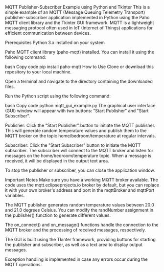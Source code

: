 MQTT Publisher-Subscriber Example using Python and Tkinter
This is a simple example of an MQTT (Message Queuing Telemetry Transport) publisher-subscriber application implemented in Python using the Paho MQTT client library and the Tkinter GUI framework. MQTT is a lightweight messaging protocol often used in IoT (Internet of Things) applications for efficient communication between devices.

Prerequisites
Python 3.x installed on your system

Paho MQTT client library (paho-mqtt) installed. You can install it using the following command:

bash
Copy code
pip install paho-mqtt
How to Use
Clone or download this repository to your local machine.

Open a terminal and navigate to the directory containing the downloaded files.

Run the Python script using the following command:

bash
Copy code
python mqtt_gui_example.py
The graphical user interface (GUI) window will appear with two buttons: "Start Publisher" and "Start Subscriber".

Publisher: Click the "Start Publisher" button to initiate the MQTT publisher. This will generate random temperature values and publish them to the MQTT broker on the topic home/bedroom/temperature at regular intervals.

Subscriber: Click the "Start Subscriber" button to initiate the MQTT subscriber. The subscriber will connect to the MQTT broker and listen for messages on the home/bedroom/temperature topic. When a message is received, it will be displayed in the output text area.

To stop the publisher or subscriber, you can close the application window.

Important Notes
Make sure you have a working MQTT broker available. The code uses the mqtt.eclipseprojects.io broker by default, but you can replace it with your own broker's address and port in the mqttBroker and mqttPort variables.

The MQTT publisher generates random temperature values between 20.0 and 21.0 degrees Celsius. You can modify the randNumber assignment in the publisher() function to generate different values.

The on_connect() and on_message() functions handle the connection to the MQTT broker and the processing of received messages, respectively.

The GUI is built using the Tkinter framework, providing buttons for starting the publisher and subscriber, as well as a text area to display output messages.

Exception handling is implemented in case any errors occur during the MQTT operations.

